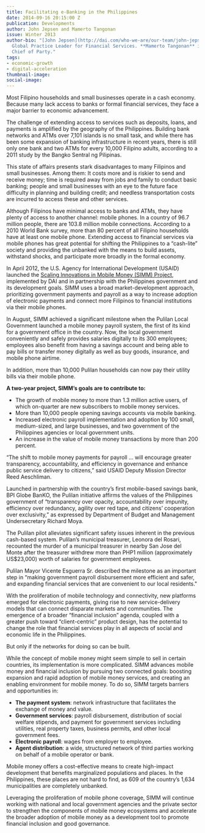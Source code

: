 ```yaml
---
title: Facilitating e-Banking in the Philippines
date: 2014-09-16 20:15:00 Z
publication: Developments
author: John Jepsen and Mamerto Tangonan
issue: Winter 2013
author-bio: "[John Jepsen](http://dai.com/who-we-are/our-team/john-jepsen) is DAI’s
  Global Practice Leader for Financial Services. **Mamerto Tangonan** is the SIMM
  Chief of Party."
tags:
- economic-growth
- digital-acceleration
thumbnail-image:
social-image:
---
```


<p>Most Filipino households and small businesses operate in a cash economy. Because many lack access to banks or formal financial services, they face a major barrier to economic advancement.</p>



<p>The challenge of extending access to services such as deposits, loans, and payments is amplified by the geography of the Philippines. Building bank networks and ATMs over 7,101 islands is no small task, and while there has been some expansion of banking infrastructure in recent years, there is still only one bank and two ATMs for every 10,000 Filipino adults, according to a 2011 study by the Bangko Sentral ng Pilipinas.</p>
<p>This state of affairs presents stark disadvantages to many Filipinos and small businesses. Among them: It costs more and is riskier to send and receive money; time is required away from jobs and family to conduct basic banking; people and small businesses with an eye to the future face difficulty in planning and building credit; and needless transportation costs are incurred to access these and other services.</p>
<p>Although Filipinos have minimal access to banks and ATMs, they have plenty of access to another channel: mobile phones. In a country of 96.7 million people, there are 103.8 million mobile connections. According to a 2010 World Bank survey, more than 80 percent of all Filipino households have at least one mobile phone. Extending access to financial services via mobile phones has great potential for shifting the Philippines to a “cash-lite” society and providing the unbanked with the means to build assets, withstand shocks, and participate more broadly in the formal economy.</p>
<p>In April 2012, the U.S. Agency for International Development (USAID) launched the <a href="http://dai.com/our-work/projects/philippines—scaling-innovations-mobile-money-simm-project">Scaling Innovations in Mobile Money (SIMM) Project</a>, implemented by DAI and in partnership with the Philippines government and its development goals. SIMM uses a broad market-development approach, prioritizing government payments and payroll as a way to increase adoption of electronic payments and connect more Filipinos to financial institutions via their mobile phones.</p>
<p>In August, SIMM achieved a significant milestone when the Pulilan Local Government launched a mobile money payroll system, the first of its kind for a government office in the country. Now, the local government conveniently and safely provides salaries digitally to its 300 employees; employees also benefit from having a savings account and being able to pay bills or transfer money digitally as well as buy goods, insurance, and mobile phone airtime.</p>
<p>In addition, more than 10,000 Pulilan households can now pay their utility bills via their mobile phone.</p>
<aside>
  <p><strong>A two-year project, SIMM’s goals are to contribute to:</strong></p>
  <ul>
    <li>The growth of mobile money to more than 1.3 million active users, of which on-quarter are new subscribers to mobile money services.</li>
    <li>More than 10,000 people opening savings accounts via mobile banking.</li>
    <li>Increased electronic payroll implementation and adoption by 100 small, medium-sized, and large businesses, and two government of the Philippines agencies or local government units.</li>
    <li>An increase in the value of mobile money transactions by more than 200 percent.</li>
  </ul>
</aside>
<p>“The shift to mobile money payments for payroll … will encourage greater transparency, accountability, and efficiency in governance and enhance public service delivery to citizens,” said USAID Deputy Mission Director Reed Aeschliman.</p>
<p>Launched in partnership with the country’s first mobile-based savings bank, BPI Globe BanKO, the Pulilan initiative affirms the values of the Philippines government of “transparency over opacity, accountability over impunity, efficiency over redundancy, agility over red tape, and citizens’ cooperation over exclusivity,” as expressed by Department of Budget and Management Undersecretary Richard Moya.</p>
<p>The Pulilan pilot alleviates significant safety issues inherent in the previous cash-based system. Pulilan’s municipal treasurer, Leonora del Rosari, recounted the murder of a municipal treasurer in nearby San Jose del Monte after the treasurer withdrew more than PHP1 million (approximately US$23,000) worth of salaries for government employees.</p>
<p>Pulilan Mayor Vicente Esguerra Sr. described the milestone as an important step in “making government payroll disbursement more efficient and safer, and expanding financial services that are convenient to our local residents."</p>
<p>With the proliferation of mobile technology and connectivity, new platforms emerged for electronic payments, giving rise to new service-delivery models that can connect disparate markets and communities. The emergence of a broader “financial inclusion” agenda, coupled with a greater push toward “client-centric” product design, has the potential to change the role that financial services play in all aspects of social and economic life in the Philippines.</p>
<p>But only if the networks for doing so can be built.</p>
<p>While the concept of mobile money might seem simple to sell in certain countries, its implementation is more complicated. SIMM advances mobile money and financial inclusion by pursuing two connected goals: boosting expansion and rapid adoption of mobile money services, and creating an enabling environment for mobile money. To do so, SIMM targets barriers and opportunities in:</p>
<ul>
  <li><strong>The payment system</strong>: network infrastructure that facilitates the exchange of money and value.</li>
  <li><strong>Government services</strong>: payroll disbursement, distribution of social welfare stipends, and payment for government services including utilities, real property taxes, business permits, and other local government fees.</li>
  <li><strong>Electronic payroll</strong>: wages from employer to employee.</li>
  <li><strong>Agent distribution</strong>: a wide, structured network of third parties working on behalf of a mobile operator or bank.</li>
</ul>
<p>Mobile money offers a cost-effective means to create high-impact development that benefits marginalized populations and places. In the Philippines, these places are not hard to find, as 609 of the country’s 1,634 municipalities are completely unbanked.</p>
<p>Leveraging the proliferation of mobile phone coverage, SIMM will continue working with national and local government agencies and the private sector to strengthen the components of mobile money ecosystems and accelerate the broader adoption of mobile money as a development tool to promote financial inclusion and good governance.</p>
